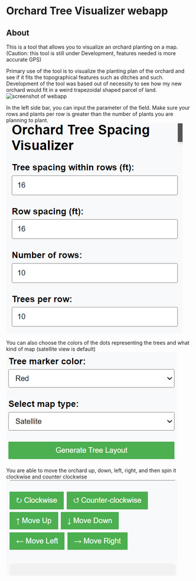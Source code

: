 # Orchard Tree Visualizer webapp
## About
This is a tool that allows you to visualize an orchard planting on a map.
(Caution: this tool is still under Development, features needed is more accurate GPS)

Primary use of the tool is to visualize the planting plan of the orchard and see if it fits the topographical features such as ditches and such.
Development of the tool was based out of necessity to see how my new orchard would fit in a weird trapezoidal shaped parcel of land.      
![screenshot of webapp](./docs/app.png)      


In the left side bar, you can input the parameter of the field. Make sure your rows and plants per row is greater than the number of plants you are planning to plant.      
![sidebar screenshot](./docs/sidebar.png)     

You can also choose the colors of the dots representing the trees and what kind of map (satellite view is default)       
![change colors](./docs/colors_maptype.png)      

You are able to move the orchard up, down, left, right, and then spin it clockwise and counter clockwise       
![move orchard](./docs/move_orchard.png)      



